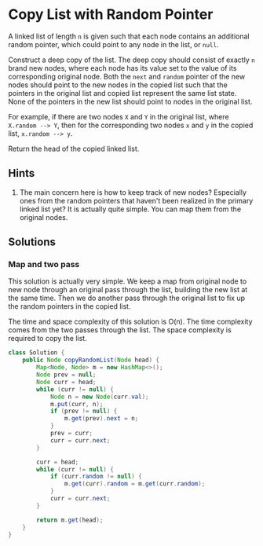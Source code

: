 # Copy List with Random Pointer

A linked list of length `n` is given such that each node contains an additional
random pointer, which could point to any node in the list, or `null`.

Construct a deep copy of the list. The deep copy should consist of exactly `n`
brand new nodes, where each node has its value set to the value of its
corresponding original node. Both the `next` and `random` pointer of the new
nodes should point to the new nodes in the copied list such that the pointers
in the original list and copied list represent the same list state. None of the
pointers in the new list should point to nodes in the original list.

For example, if there are two nodes `X` and `Y` in the original list, where
`X.random --> Y`, then for the corresponding two nodes `x` and `y` in the
copied list, `x.random --> y`.

Return the head of the copied linked list.

## Hints

1. The main concern here is how to keep track of new nodes? Especially ones
   from the random pointers that haven't been realized in the primary linked
   list yet? It is actually quite simple. You can map them from the original
   nodes.

## Solutions

### Map and two pass

This solution is actually very simple. We keep a map from original node to
new node through an original pass through the list, building the new list at
the same time. Then we do another pass through the original list to fix up
the random pointers in the copied list.

The time and space complexity of this solution is O(n). The time complexity
comes from the two passes through the list. The space complexity is required
to copy the list.

```java
class Solution {
    public Node copyRandomList(Node head) {
        Map<Node, Node> m = new HashMap<>();
        Node prev = null;
        Node curr = head;
        while (curr != null) {
            Node n = new Node(curr.val);
            m.put(curr, n);
            if (prev != null) {
                m.get(prev).next = n;
            }
            prev = curr;
            curr = curr.next;
        }

        curr = head;
        while (curr != null) {
            if (curr.random != null) {
                m.get(curr).random = m.get(curr.random);
            }
            curr = curr.next;
        }

        return m.get(head);
    }
}
```
